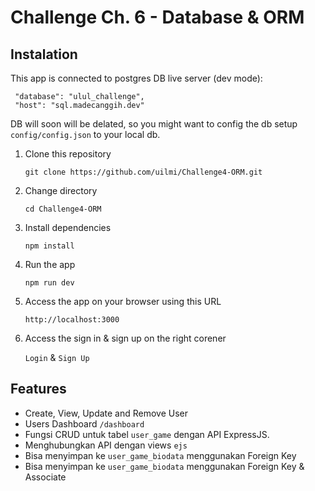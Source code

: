 # Challenge Ch. 6 - Database & ORM

## Instalation

This app is connected to postgres DB live server (dev mode):

     "database": "ulul_challenge",
     "host": "sql.madecanggih.dev"

DB will soon will be delated, so you might want to config the db setup `config/config.json` to your local db.

1. Clone this repository

   `git clone https://github.com/uilmi/Challenge4-ORM.git`

2. Change directory

   `cd Challenge4-ORM`

3. Install dependencies

   `npm install`

4. Run the app

   `npm run dev`

5. Access the app on your browser using this URL

   `http://localhost:3000`

6. Access the sign in & sign up on the right corener

   `Login` & `Sign Up`

## Features

- Create, View, Update and Remove User
- Users Dashboard `/dashboard`
- Fungsi CRUD untuk tabel `user_game` dengan API ExpressJS.
- Menghubungkan API dengan views `ejs`
- Bisa menyimpan ke `user_game_biodata` menggunakan Foreign Key
- Bisa menyimpan ke `user_game_biodata` menggunakan Foreign Key & Associate
